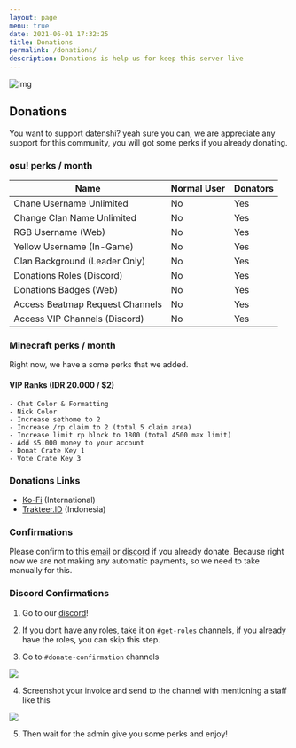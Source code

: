 ```yaml
---
layout: page
menu: true
date: 2021-06-01 17:32:25
title: Donations
permalink: /donations/
description: Donations is help us for keep this server live
---
```

![img](https://cdn.discordapp.com/attachments/728581754398572546/849224332621905940/DONATIONS.png)

## Donations

You want to support datenshi? yeah sure you can, we are appreciate any support for this community, you will got some perks if you already donating.

### osu! perks / month

| Name                            | Normal User | Donators |
| ------------------------------- | ----------- | -------- |
| Chane Username Unlimited        | No          | Yes      |
| Change Clan Name Unlimited      | No          | Yes      |
| RGB Username (Web)              | No          | Yes      |
| Yellow Username (In-Game)       | No          | Yes      |
| Clan Background (Leader Only)   | No          | Yes      |
| Donations Roles (Discord)       | No          | Yes      |
| Donations Badges (Web)          | No          | Yes      |
| Access Beatmap Request Channels | No          | Yes      |
| Access VIP Channels (Discord)   | No          | Yes      |

### Minecraft perks / month

Right now, we have a some perks that we added.

#### VIP Ranks (IDR 20.000 / $2)

```apex
- Chat Color & Formatting
- Nick Color
- Increase sethome to 2
- Increase /rp claim to 2 (total 5 claim area)
- Increase limit rp block to 1800 (total 4500 max limit)
- Add $5.000 money to your account
- Donat Crate Key 1
- Vote Crate Key 3
```

### Donations Links

* [Ko-Fi](https://ko-fi.com/datenshicommunity/) (International)
* [Trakteer.ID](https://trakteer.id/datenshi/) (Indonesia)

### Confirmations

Please confirm to this [email](mailto:support@troke.id) or [discord](https://link.troke.id/datenshi) if you already donate. Because right now we are not making any automatic payments, so we need to take manually for this.

### Discord Confirmations

1. Go to our [discord](https://link.troke.id/datenshi)!

2. If you dont have any roles, take it on `#get-roles` channels, if you already have the roles, you can skip this step.

3. Go to `#donate-confirmation` channels

![](https://cdn.discordapp.com/attachments/728581754398572546/851395411150635028/unknown.png)

4. Screenshot your invoice and send to the channel with mentioning a staff like this

![](https://cdn.discordapp.com/attachments/728581754398572546/851395350170173481/unknown.png)

5. Then wait for the admin give you some perks and enjoy!